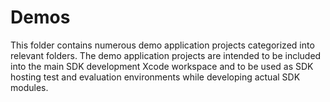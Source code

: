 # Demos

This folder contains numerous demo application projects categorized into relevant folders.
The demo application projects are intended to be included into the main SDK development Xcode workspace and 
to be used as SDK hosting test and evaluation environments while developing actual SDK modules.
